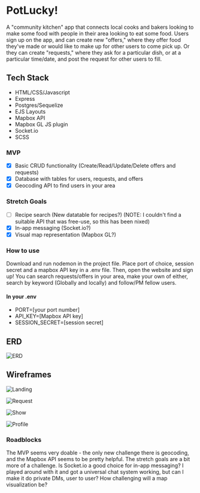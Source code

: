 # PotLucky!

A "community kitchen" app that connects local cooks and bakers looking to make some food with people in their area looking to eat some food. Users sign up on the app, and can create new "offers," where they offer food they've made or would like to make up for other users to come pick up. Or they can create "requests," where they ask for a particular dish, or at a particular time/date, and post the request for other users to fill.

## Tech Stack
- HTML/CSS/Javascript
- Express
- Postgres/Sequelize
- EJS Layouts
- Mapbox API
- Mapbox GL JS plugin
- Socket.io
- SCSS

### MVP

- [x] Basic CRUD functionality (Create/Read/Update/Delete offers and requests)
- [x] Database with tables for users, requests, and offers
- [x] Geocoding API to find users in your area

### Stretch Goals

- [ ] Recipe search (New datatable for recipes?) (NOTE: I couldn't find a suitable API that was free-use, so this has been nixed)
- [x] In-app messaging (Socket.io?)
- [x] Visual map representation (Mapbox GL?)

### How to use
Download and run nodemon in the project file. Place port of choice, session secret and a mapbox API key in a .env file. Then, open the website and sign up! You can search requests/offers in your area, make your own of either, search by keyword (Globally and locally) and follow/PM fellow users.

#### In your .env
- PORT=[your port number]
- API_KEY=[Mapbox API key]
- SESSION_SECRET=[session secret]

## ERD

![ERD](/Images/ERD.png)

## Wireframes

![Landing](/Images/LandingPage.png)

![Request](/Images/RequestPage.png)

![Show](/Images/ShowPage.png)

![Profile](/Images/ProfilePage.png)

### Roadblocks

The MVP seems very doable - the only new challenge there is geocoding, and the Mapbox API seems to be pretty helpful. The stretch goals are a bit more of a challenge. Is Socket.io a good choice for in-app messaging? I played around with it and got a universal chat system working, but can I make it do private DMs, user to user? How challenging will a map visualization be? 